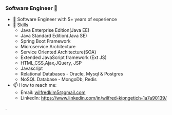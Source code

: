 ### Software Engineer 👋

-  🔭 Software Engineer with 5+ years of experience
-  🌱 Skills
     - Java Enterprise Edition(Java EE)
     - Java Standard Edition(Java SE)
     - Spring Boot Framework
     - Microservice Architecture
     - Service Oriented Architecture(SOA)
     - Extended JavaScript framework (Ext JS)
     - HTML,CSS,Ajax,JQuery, JSP 
     - Javascript
     - Relational Databases - Oracle, Mysql & Postgres
     - NoSQL Database - MongoDb, Redis
 - 📫 How to reach me:
     - Email: wilfredkim5@gmail.com
     - LinkedIn: https://www.linkedin.com/in/wilfred-kipngetich-1a7a90139/

<!--
**wilfredkim/wilfredkim** is a ✨ _special_ ✨ repository because its `README.md` (this file) appears on your GitHub profile.

Here are some ideas to get you started:

- 🔭 I’m currently working on ...
- 🌱 I’m currently learning ...
- 👯 I’m looking to collaborate on ...
- 🤔 I’m looking for help with ...
- 💬 Ask me about ...
- 📫 How to reach me: ...
- 😄 Pronouns: ...
- ⚡ Fun fact: ...
-->
.
